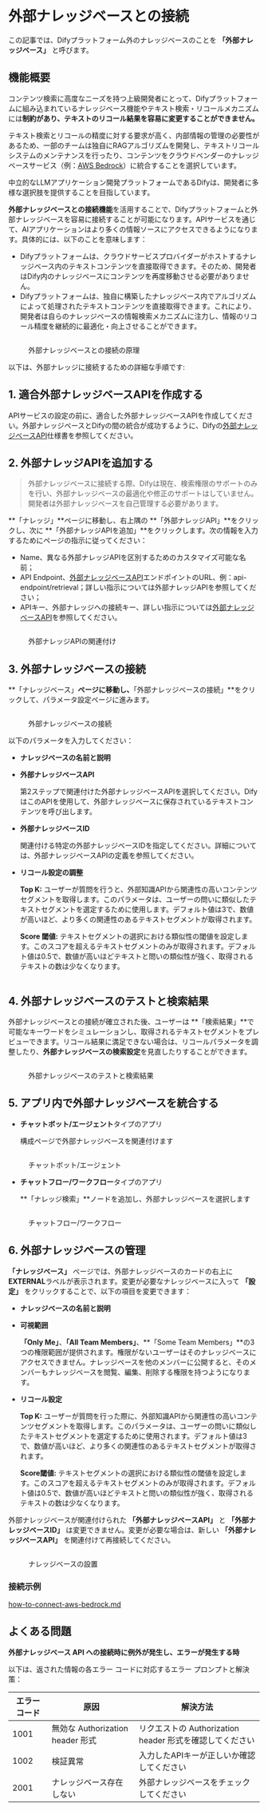 # 外部ナレッジベースとの接続

この記事では、Difyプラットフォーム外のナレッジベースのことを **「外部ナレッジベース」** と呼びます。

## 機能概要

コンテンツ検索に高度なニーズを持つ上級開発者にとって、Difyプラットフォームに組み込まれているナレッジベース機能やテキスト検索・リコールメカニズムには**制約があり、テキストのリコール結果を容易に変更することができません。**

テキスト検索とリコールの精度に対する要求が高く、内部情報の管理の必要性があるため、一部のチームは独自にRAGアルゴリズムを開発し、テキストリコールシステムのメンテナンスを行ったり、コンテンツをクラウドベンダーのナレッジベースサービス（例：[AWS Bedrock](https://aws.amazon.com/bedrock/)）に統合することを選択しています。

中立的なLLMアプリケーション開発プラットフォームであるDifyは、開発者に多様な選択肢を提供することを目指しています。

**外部ナレッジベースとの接続機能**を活用することで、Difyプラットフォームと外部ナレッジベースを容易に接続することが可能になります。APIサービスを通じて、AIアプリケーションはより多くの情報ソースにアクセスできるようになります。具体的には、以下のことを意味します：

* Difyプラットフォームは、クラウドサービスプロバイダーがホストするナレッジベース内のテキストコンテンツを直接取得できます。そのため、開発者はDify内のナレッジベースにコンテンツを再度移動させる必要がありません。
* Difyプラットフォームは、独自に構築したナレッジベース内でアルゴリズムによって処理されたテキストコンテンツを直接取得できます。これにより、開発者は自らのナレッジベースの情報検索メカニズムに注力し、情報のリコール精度を継続的に最適化・向上させることができます。

<figure><img src="https://assets-docs.dify.ai/img/jp/knowledge-base/c400f720458a25b122fab5637f5200fc.webp" alt=""><figcaption><p>外部ナレッジベースとの接続の原理</p></figcaption></figure>

以下は、外部ナレッジに接続するための詳細な手順です:

## 1. 適合外部ナレッジベースAPIを作成する

APIサービスの設定の前に、適合した外部ナレッジベースAPIを作成してください。外部ナレッジベースとDifyの間の統合が成功するように、Difyの[外部ナレッジベースAPI](external-knowledge-api-documentation.md)仕様書を参照してください。

## 2. 外部ナレッジAPIを追加する

> 外部ナレッジベースに接続する際、Difyは現在、検索権限のサポートのみを行い、外部ナレッジベースの最適化や修正のサポートはしていません。開発者は外部ナレッジベースを自己管理する必要があります。

**「ナレッジ」**ページに移動し、右上隅の **「外部ナレッジAPI」**をクリックし、次に **「外部ナレッジAPIを追加」**をクリックします。次の情報を入力するためにページの指示に従ってください：

* Name、異なる外部ナレッジAPIを区別するためのカスタマイズ可能な名前；
* API Endpoint、[外部ナレッジベースAPI](external-knowledge-api-documentation.md)エンドポイントのURL、例：api-endpoint/retrieval；詳しい指示については外部ナレッジAPIを参照してください；
* APIキー、外部ナレッジへの接続キー、詳しい指示については[外部ナレッジベースAPI](external-knowledge-api-documentation.md)を参照してください。

<figure><img src="https://assets-docs.dify.ai/img/jp/knowledge-base/03751a45dd19d006b056bdf8a9daa564.webp" alt=""><figcaption><p>外部ナレッジAPIの関連付け</p></figcaption></figure>

## 3. 外部ナレッジベースの接続

**「ナレッジベース」**ページに移動し、**「外部ナレッジベースの接続」**をクリックして、パラメータ設定ページに進みます。

<figure><img src="https://assets-docs.dify.ai/img/jp/knowledge-base/e186cc33ff45f897d85ffe02be2ce703.webp" alt=""><figcaption><p>外部ナレッジベースの接続</p></figcaption></figure>

以下のパラメータを入力してください：

* **ナレッジベースの名前と説明**
*   **外部ナレッジベースAPI**

    第2ステップで関連付けた外部ナレッジベースAPIを選択してください。DifyはこのAPIを使用して、外部ナレッジベースに保存されているテキストコンテンツを呼び出します。
*   **外部ナレッジベースID**

    関連付ける特定の外部ナレッジベースIDを指定してください。詳細については、外部ナレッジベースAPIの定義を参照してください。
*   **リコール設定の調整**

    **Top K:** ユーザーが質問を行うと、外部知識APIから関連性の高いコンテンツセグメントを取得します。このパラメータは、ユーザーの問いに類似したテキストセグメントを選定するために使用します。デフォルト値は3で、数値が高いほど、より多くの関連性のあるテキストセグメントが取得されます。

    **Score 閾値:** テキストセグメントの選択における類似性の閾値を設定します。このスコアを超えるテキストセグメントのみが取得されます。デフォルト値は0.5で、数値が高いほどテキストと問いの類似性が強く、取得されるテキストの数は少なくなります。

<figure><img src="https://assets-docs.dify.ai/img/jp/knowledge-base/2ce4dd7527093f64837d49f8e1d6c808.webp" alt=""><figcaption></figcaption></figure>

## 4. 外部ナレッジベースのテストと検索結果

外部ナレッジベースとの接続が確立された後、ユーザーは **「検索結果」**で可能なキーワードをシミュレーションし、取得されるテキストセグメントをプレビューできます。リコール結果に満足できない場合は、リコールパラメータを調整したり、**外部ナレッジベースの検索設定**を見直したりすることができます。

<figure><img src="https://assets-docs.dify.ai/img/jp/knowledge-base/9c7f3ef164fb50a6ab1134d856f7b7fa.webp" alt=""><figcaption><p>外部ナレッジベースのテストと検索結果</p></figcaption></figure>

## 5. アプリ内で外部ナレッジベースを統合する

*   **チャットボット/エージェント**タイプのアプリ

    構成ページで外部ナレッジベースを関連付けます

<figure><img src="https://assets-docs.dify.ai/img/jp/knowledge-base/fcc4aebdb524f7c7fb3b47c89edeeca2.webp" alt=""><figcaption><p>チャットボット/エージェント</p></figcaption></figure>

*   **チャットフロー/ワークフロー**タイプのアプリ

    **「ナレッジ検索」**ノードを追加し、外部ナレッジベースを選択します

<figure><img src="https://assets-docs.dify.ai/img/jp/knowledge-base/f806cc6585f099c691d467072047c351.webp" alt=""><figcaption><p>チャットフロー/ワークフロー</p></figcaption></figure>

## 6. 外部ナレッジベースの管理

**「ナレッジベース」** ページでは、外部ナレッジベースのカードの右上に**EXTERNAL**ラベルが表示されます。変更が必要なナレッジベースに入って **「設定」** をクリックすることで、以下の項目を変更できます：

* **ナレッジベースの名前と説明**
*   **可視範囲**

    **「Only Me」**、**「All Team Members」**、**「Some Team Members」**の3つの権限範囲が提供されます。権限がないユーザーはそのナレッジベースにアクセスできません。ナレッジベースを他のメンバーに公開すると、そのメンバーもナレッジベースを閲覧、編集、削除する権限を持つようになります。
*   **リコール設定**

    **Top K:** ユーザーが質問を行った際に、外部知識APIから関連性の高いコンテンツセグメントを取得します。このパラメータは、ユーザーの問いに類似したテキストセグメントを選定するために使用されます。デフォルト値は3で、数値が高いほど、より多くの関連性のあるテキストセグメントが取得されます。

    **Score閾値:** テキストセグメントの選択における類似性の閾値を設定します。このスコアを超えるテキストセグメントのみが取得されます。デフォルト値は0.5で、数値が高いほどテキストと問いの類似性が強く、取得されるテキストの数は少なくなります。

外部ナレッジベースが関連付けられた **「外部ナレッジベースAPI」** と **「外部ナレッジベースID」** は変更できません。変更が必要な場合は、新しい **「外部ナレッジベースAPI」** を関連付けて再接続してください。

<figure><img src="https://assets-docs.dify.ai/img/jp/knowledge-base/7662197a2f22bae84c8a2e7e8e0b59bb.webp" alt=""><figcaption><p>ナレッジベースの設置</p></figcaption></figure>

### 接続示例

[how-to-connect-aws-bedrock.md](../../learn-more/use-cases/how-to-connect-aws-bedrock.md "mention")

## よくある問題

**外部ナレッジベース API への接続時に例外が発生し、エラーが発生する時**

以下は、返された情報の各エラー コードに対応するエラー プロンプトと解決策：

| エラーコード | 原因                          | 解決方法                                    |
| ------ | --------------------------- | --------------------------------------- |
| 1001   | 無効な Authorization header 形式 | リクエストの Authorization header 形式を確認してください |
| 1002   | 検証異常                        | 入力したAPIキーが正しいか確認してください                  |
| 2001   | ナレッジベース存在しない                | 外部ナレッジベースをチェックしてください                    |
